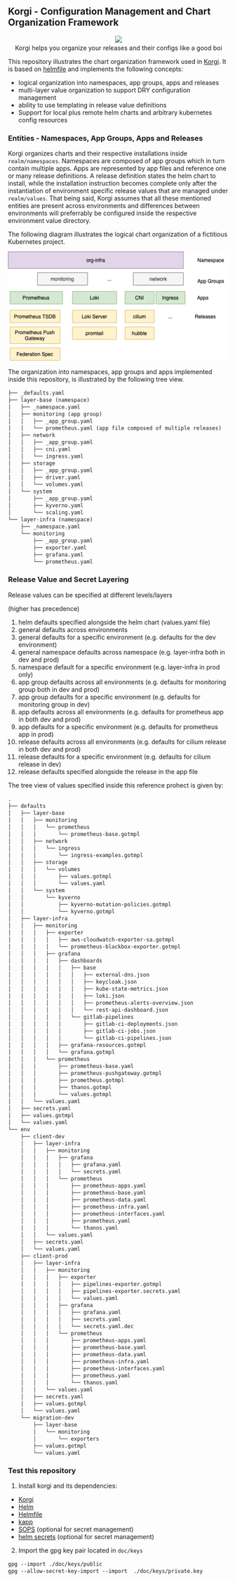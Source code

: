 ## Korgi - Configuration Management and Chart Organization Framework

<p align="center">
  <img src="https://emojis.slackmojis.com/emojis/images/1488330086/1793/party-corgi.gif?1488330086">
   </br>
   Korgi helps you organize your releases and their configs like a good boi
</p>

This repository illustrates the chart organization framework used in [Korgi](https://github.com/DataReply/korgi). It is based on [helmfile](https://github.com/roboll/helmfile) and implements the following concepts:

- logical organization into namespaces, app groups, apps and releases
- multi-layer value organization to support DRY configuration management
- ability to use templating in release value definitions
- Support for local plus remote helm charts and arbitrary kubernetes config resources

### Entities - Namespaces, App Groups, Apps and Releases

Korgi organizes charts and their respective installations inside `realm/namespaces`. 
Namespaces are composed of app groups which in turn contain multiple apps. Apps are represented by app files and reference one or many release definitions.
A release definition states the helm chart to install, while the installation instruction becomes complete only after the instantiation of environment specific release values that are managed under `realm/values`.
That being said, Korgi assumes that all these mentioned entities are present across environments and differences between environments will preferrably be configured inside the respective environment value directory.

The following diagram illustrates the logical chart organization of a fictitious Kubernetes project.

<p align="center">
  <img src="doc/img/app_organization.png">
</p>

The organization into namespaces, app groups and apps implemented inside this repository, is illustrated by the following tree view.
```
├── _defaults.yaml
├── layer-base (namespace)
│   ├── _namespace.yaml
│   ├── monitoring (app group)
│   │   ├── _app_group.yaml
│   │   └── prometheus.yaml (app file composed of multiple releases)
│   ├── network
│   │   ├── _app_group.yaml
│   │   ├── cni.yaml
│   │   └── ingress.yaml
│   ├── storage
│   │   ├── _app_group.yaml
│   │   ├── driver.yaml
│   │   └── volumes.yaml
│   └── system
│       ├── _app_group.yaml
│       ├── kyverno.yaml
│       └── scaling.yaml
└── layer-infra (namespace)
    ├── _namespace.yaml
    └── monitoring
        ├── _app_group.yaml
        ├── exporter.yaml
        ├── grafana.yaml
        └── prometheus.yaml

```


### Release Value and Secret Layering
Release values can be specified at different levels/layers 

(higher has precedence)
1. helm defaults specified alongside the helm chart (values.yaml file)
2. general defaults across environments
3. general defaults for a specific environment (e.g. defaults for the dev environment)
4. general namespace defaults across namespace (e.g. layer-infra both in dev and prod)
5. namespace default for a specific environment (e.g. layer-infra in prod only)
6. app group defaults across all environments (e.g. defaults for monitoring group both in dev and prod)
7. app group defaults for a specific environment (e.g. defaults for monitoring group in dev)
8. app defaults across all environments (e.g. defaults for prometheus app in both dev and prod)
9. app defaults for a specific environment (e.g. defaults for prometheus app in prod)
10. release defaults across all environments (e.g. defaults for cilium release in both dev and prod)
11. release defaults for a specific environment (e.g. defaults for cilium release in dev)
12. release defaults specified alongside the release in the app file


The tree view of values specified inside this reference prohect is given by:

```
.
├── defaults
│   ├── layer-base
│   │   ├── monitoring
│   │   │   └── prometheus
│   │   │       └── prometheus-base.gotmpl
│   │   ├── network
│   │   │   └── ingress
│   │   │       └── ingress-examples.gotmpl
│   │   ├── storage
│   │   │   └── volumes
│   │   │       ├── values.gotmpl
│   │   │       └── values.yaml
│   │   └── system
│   │       └── kyverno
│   │           ├── kyverno-mutation-policies.gotmpl
│   │           └── kyverno.gotmpl
│   ├── layer-infra
│   │   ├── monitoring
│   │   │   ├── exporter
│   │   │   │   ├── aws-cloudwatch-exporter-sa.gotmpl
│   │   │   │   └── prometheus-blackbox-exporter.gotmpl
│   │   │   ├── grafana
│   │   │   │   ├── dashboards
│   │   │   │   │   ├── base
│   │   │   │   │   │   ├── external-dns.json
│   │   │   │   │   │   ├── keycloak.json
│   │   │   │   │   │   ├── kube-state-metrics.json
│   │   │   │   │   │   ├── loki.json
│   │   │   │   │   │   ├── prometheus-alerts-overview.json
│   │   │   │   │   │   └── rest-api-dashboard.json
│   │   │   │   │   └── gitlab-pipelines
│   │   │   │   │       ├── gitlab-ci-deployments.json
│   │   │   │   │       ├── gitlab-ci-jobs.json
│   │   │   │   │       └── gitlab-ci-pipelines.json
│   │   │   │   ├── grafana-resources.gotmpl
│   │   │   │   └── grafana.gotmpl
│   │   │   └── prometheus
│   │   │       ├── prometheus-base.yaml
│   │   │       ├── prometheus-pushgateway.gotmpl
│   │   │       ├── prometheus.gotmpl
│   │   │       ├── thanos.gotmpl
│   │   │       └── values.gotmpl
│   │   └── values.yaml
│   ├── secrets.yaml
│   ├── values.gotmpl
│   └── values.yaml
└── env
    ├── client-dev
    │   ├── layer-infra
    │   │   ├── monitoring
    │   │   │   ├── grafana
    │   │   │   │   ├── grafana.yaml
    │   │   │   │   └── secrets.yaml
    │   │   │   └── prometheus
    │   │   │       ├── prometheus-apps.yaml
    │   │   │       ├── prometheus-base.yaml
    │   │   │       ├── prometheus-data.yaml
    │   │   │       ├── prometheus-infra.yaml
    │   │   │       ├── prometheus-interfaces.yaml
    │   │   │       ├── prometheus.yaml
    │   │   │       └── thanos.yaml
    │   │   └── values.yaml
    │   ├── secrets.yaml
    │   └── values.yaml
    ├── client-prod
    │   ├── layer-infra
    │   │   ├── monitoring
    │   │   │   ├── exporter
    │   │   │   │   ├── pipelines-exporter.gotmpl
    │   │   │   │   ├── pipelines-exporter.secrets.yaml
    │   │   │   │   └── values.yaml
    │   │   │   ├── grafana
    │   │   │   │   ├── grafana.yaml
    │   │   │   │   ├── secrets.yaml
    │   │   │   │   └── secrets.yaml.dec
    │   │   │   └── prometheus
    │   │   │       ├── prometheus-apps.yaml
    │   │   │       ├── prometheus-base.yaml
    │   │   │       ├── prometheus-data.yaml
    │   │   │       ├── prometheus-infra.yaml
    │   │   │       ├── prometheus-interfaces.yaml
    │   │   │       ├── prometheus.yaml
    │   │   │       └── thanos.yaml
    │   │   └── values.yaml
    │   ├── secrets.yaml
    │   ├── values.gotmpl
    │   └── values.yaml
    └── migration-dev
        ├── layer-base
        │   └── monitoring
        │       └── exporters
        ├── values.gotmpl
        └── values.yaml

```

### Test this repository

1. Install korgi and its dependencies:

- [Korgi](https://github.com/DataReply/korgi)
- [Helm](https://helm.sh/docs/intro/install/)
- [Helmfile](https://github.com/roboll/helmfile)
- [kapp](https://github.com/vmware-tanzu/carvel-kapp)
- [SOPS](https://github.com/mozilla/sops) (optional for secret management)
- [helm secrets](https://github.com/jkroepke/helm-secrets) (optional for secret management)


2. Import the gpg key pair located in `doc/keys`
```
gpg --import ./doc/keys/public
gpg --allow-secret-key-import --import  ./doc/keys/private.key
```
